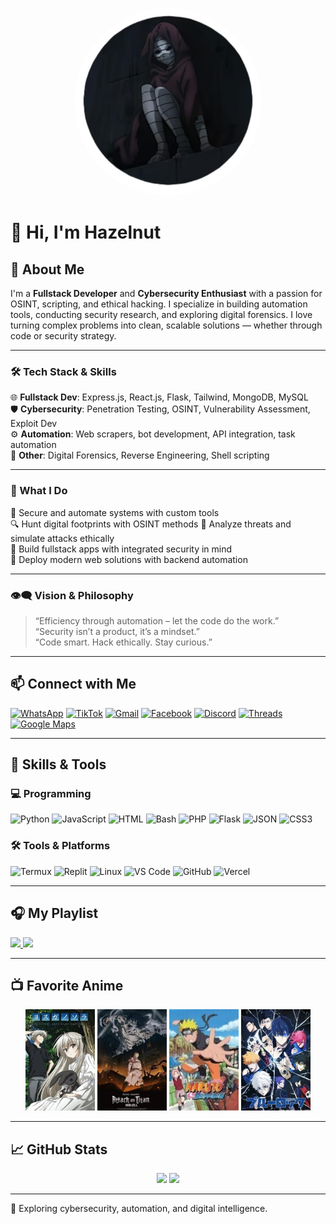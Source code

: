 <p align="center">
  <img src="https://raw.githubusercontent.com/hazelnuttty/asset/main/192c.png" width="300" height="300" style="border-radius: 50%;">
</p>  

# 👋 Hi, I'm Hazelnut

## 🚀 About Me  
I'm a **Fullstack Developer** and **Cybersecurity Enthusiast** with a passion for OSINT, scripting, and ethical hacking. I specialize in building automation tools, conducting security research, and exploring digital forensics. I love turning complex problems into clean, scalable solutions — whether through code or security strategy.

---

### 🛠️ Tech Stack & Skills  
🌐 **Fullstack Dev**: Express.js, React.js, Flask, Tailwind, MongoDB, MySQL  
🛡️ **Cybersecurity**: Penetration Testing, OSINT, Vulnerability Assessment, Exploit Dev  
⚙️ **Automation**: Web scrapers, bot development, API integration, task automation  
🧠 **Other**: Digital Forensics, Reverse Engineering, Shell scripting

---

### 🎯 What I Do  
🔐 Secure and automate systems with custom tools  
🔍 Hunt digital footprints with OSINT methods 
🧪 Analyze threats and simulate attacks ethically  
🧩 Build fullstack apps with integrated security in mind  
🚀 Deploy modern web solutions with backend automation

---

### 👁‍🗨 Vision & Philosophy  
> “Efficiency through automation – let the code do the work.”  
> “Security isn’t a product, it’s a mindset.”  
> “Code smart. Hack ethically. Stay curious.”

---

## 📫 Connect with Me  
[![WhatsApp](https://img.shields.io/badge/WhatsApp-25D366?style=for-the-badge&logo=whatsapp&logoColor=white)](https://wa.me/+6285183131924?text=halo+bro+hazel)  [![TikTok](https://img.shields.io/badge/TikTok-000000?style=for-the-badge&logo=tiktok&logoColor=white)](https://tiktok.com/@stc_ryzzz)  [![Gmail](https://img.shields.io/badge/Gmail-D14836?style=for-the-badge&logo=gmail&logoColor=white)](mailto:mrayhan1924@gmail.com) [![Facebook](https://img.shields.io/badge/Facebook-1877F2?style=for-the-badge&logo=facebook&logoColor=white)](https://www.facebook.com/@stc_ryzzz) [![Discord](https://img.shields.io/badge/Discord-7289DA?style=for-the-badge&logo=discord&logoColor=white)](https://discord.gg/Kyete432VV) [![Threads](https://img.shields.io/badge/Threads-000000?style=for-the-badge&logo=threads&logoColor=white)](https://www.threads.net/@stc_fyy) [![Google Maps](https://img.shields.io/badge/Google%20Maps-4285F4?style=for-the-badge&logo=google-maps&logoColor=white)](https://maps.app.goo.gl/KNWqBcFXPT1KE8SZ9)

---

## 🔧 Skills & Tools  

### 💻 Programming  
![Python](https://img.shields.io/badge/Python-3776AB?style=for-the-badge&logo=python&logoColor=white)  ![JavaScript](https://img.shields.io/badge/JavaScript-F7DF1E?style=for-the-badge&logo=javascript&logoColor=black)  ![HTML](https://img.shields.io/badge/HTML-E34F26?style=for-the-badge&logo=html5&logoColor=white)  ![Bash](https://img.shields.io/badge/Bash-4EAA25?style=for-the-badge&logo=gnu-bash&logoColor=white) ![PHP](https://img.shields.io/badge/PHP-777BB4?style=for-the-badge&logo=php&logoColor=white) ![Flask](https://img.shields.io/badge/Flask-000000?style=for-the-badge&logo=flask&logoColor=white) ![JSON](https://img.shields.io/badge/JSON-000000?style=for-the-badge&logo=json&logoColor=white) ![CSS3](https://img.shields.io/badge/CSS3-1572B6?style=for-the-badge&logo=css3&logoColor=white)

### 🛠️ Tools & Platforms  
![Termux](https://img.shields.io/badge/Termux-000000?style=for-the-badge&logo=android-terminal&logoColor=white)  ![Replit](https://img.shields.io/badge/Replit-667881?style=for-the-badge&logo=replit&logoColor=white)  ![Linux](https://img.shields.io/badge/Linux-FCC624?style=for-the-badge&logo=linux&logoColor=black)  ![VS Code](https://img.shields.io/badge/VS%20Code-007ACC?style=for-the-badge&logo=visual-studio-code&logoColor=white) ![GitHub](https://img.shields.io/badge/GitHub-181717?style=for-the-badge&logo=github&logoColor=white) ![Vercel](https://img.shields.io/badge/Vercel-000000?style=for-the-badge&logo=vercel&logoColor=white)

---

## 🎧 My Playlist  
<p align="left">
  <a href="https://open.spotify.com/track/SDnpEqK7EBQ">
    <img src="https://img.shields.io/badge/Spotify-1DB954?style=for-the-badge&logo=spotify&logoColor=white">
  </a>
  <a href="https://www.youtube.com/watch?v=SDnpEqK7EBQ">
    <img src="https://img.shields.io/badge/YouTube-FF0000?style=for-the-badge&logo=youtube&logoColor=white">
  </a>
</p>

---

## 📺 Favorite Anime  
<p align="center">
  <img src="https://raw.githubusercontent.com/hazelnuttty/asset/main/Yosuga%20no%20sora.jpg" width="22%">
  <img src="https://raw.githubusercontent.com/hazelnuttty/asset/main/Attack%20on%20titan.jpg" width="22%">
  <img src="https://raw.githubusercontent.com/hazelnuttty/asset/main/Naruto%20shipuden.jpg" width="22%">
  <img src="https://raw.githubusercontent.com/hazelnuttty/asset/main/Blue%20lock.jpg" width="22%">
</p>  

---

## 📈 GitHub Stats  
<p align="center">
  <img src="https://github-readme-stats.vercel.app/api?username=hazelnuttty&show_icons=true&theme=tokyonight" width="48%">
  <img src="https://github-readme-stats.vercel.app/api/top-langs/?username=hazelnuttty&layout=donut&theme=tokyonight" width="48%">
</p>  

---

🚀 Exploring cybersecurity, automation, and digital intelligence.
